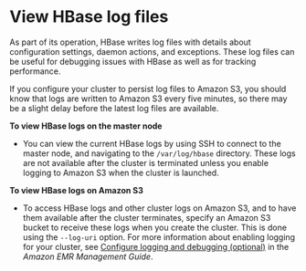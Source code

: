 # View HBase log files<a name="emr-hbase-log-files"></a>

As part of its operation, HBase writes log files with details about configuration settings, daemon actions, and exceptions\. These log files can be useful for debugging issues with HBase as well as for tracking performance\. 

If you configure your cluster to persist log files to Amazon S3, you should know that logs are written to Amazon S3 every five minutes, so there may be a slight delay before the latest log files are available\. 

**To view HBase logs on the master node**
+ You can view the current HBase logs by using SSH to connect to the master node, and navigating to the `/var/log/hbase` directory\. These logs are not available after the cluster is terminated unless you enable logging to Amazon S3 when the cluster is launched\.

**To view HBase logs on Amazon S3**
+ To access HBase logs and other cluster logs on Amazon S3, and to have them available after the cluster terminates, specify an Amazon S3 bucket to receive these logs when you create the cluster\. This is done using the `--log-uri` option\. For more information about enabling logging for your cluster, see [Configure logging and debugging \(optional\)](https://docs.aws.amazon.com/emr/latest/ManagementGuide/emr-plan-debugging.html) in the *Amazon EMR Management Guide*\. 